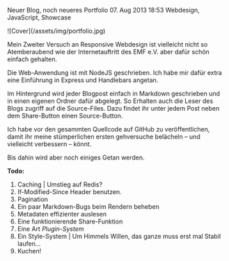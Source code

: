Neuer Blog, noch neueres Portfolio
07. Aug 2013 18:53
Webdesign, JavaScript, Showcase

<div class="img-cover">![Cover](/assets/img/portfolio.jpg)</div>

Mein Zweiter Versuch an Responsive Webdesign ist vielleicht nicht so Atemberaubend wie der Internetauftritt des EMF e.V. aber dafür schön einfach gehalten.

<!-- more -->

Die Web-Anwendung ist mit NodeJS geschrieben. Ich habe mir dafür extra eine Einführung in Express und Handlebars angetan.

Im Hintergrund wird jeder Blogpost einfach in Markdown geschrieben und in einen eigenen Ordner dafür abgelegt. So Erhalten auch die Leser des Blogs zugriff auf die Source-Files. Dazu findet ihr unter jedem Post neben dem Share-Button einen Source-Button.

Ich habe vor den gesammten Quellcode auf GitHub zu veröffentlichen, damit ihr meine stümperlichen ersten gehversuche belächeln &ndash; und vielleicht verbessern &ndash; könnt.

Bis dahin wird aber noch einiges Getan werden.


**Todo:**

1. Caching <span class="muted">| Umstieg auf Redis?</span>
2. If-Modified-Since Header benutzen.
3. Pagination
4. Ein paar Markdown-Bugs beim Rendern beheben
5. Metadaten effizienter auslesen
6. Eine funktionierende Share-Funktion
7. Eine Art *Plugin-System*
8. Ein Style-System <span class="muted">| Um Himmels Willen, das ganze muss erst mal Stabil laufen...</span>
9. Kuchen!